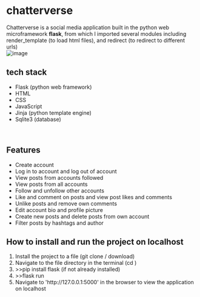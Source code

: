 # chatterverse
Chatterverse is a social media application built in the python web microframework <strong>flask</strong>,
from which I imported several modules including render_template (to load html files), and redirect (to redirect to different urls)
<br>
![image](https://github.com/user-attachments/assets/68683f34-e83f-4b11-85e3-45639a1489c9)
<br>
<h2>tech stack</h2>
<ul>
  <li>Flask (python web framework)</li>
  <li>HTML</li>
  <li>CSS</li>
  <li>JavaScript</li>
  <li>Jinja (python template engine)</li>
  <li>Sqlite3 (database)</li>
</ul>
<br>
<h2>Features</h2>
<ul>
  <li>Create account</li>
  <li>Log in to account and log out of account</li>
  <li>View posts from accounts followed</li>
  <li>View posts from all accounts</li>
  <li>Follow and unfollow other accounts</li>
  <li>Like and comment on posts and view post likes and comments</li>
  <li>Unlike posts and remove own comments</li>
  <li>Edit account bio and profile picture</li>
  <li>Create new posts and delete posts from own account</li>
  <li>Filter posts by hashtags and author</li>
</ul>
<h2>How to install and run the project on localhost</h2>
<ol>
  <li>Install the project to a file (git clone / download)</li>
  <li>Navigate to the file directory in the terminal (cd <directory-name>)</li>
  <li> >>pip install flask (if not already installed)
  <li> >>flask run </li>
  <li>Navigate to 'http://127.0.0.1:5000' in the browser to view the application on localhost</li>
</ol>
